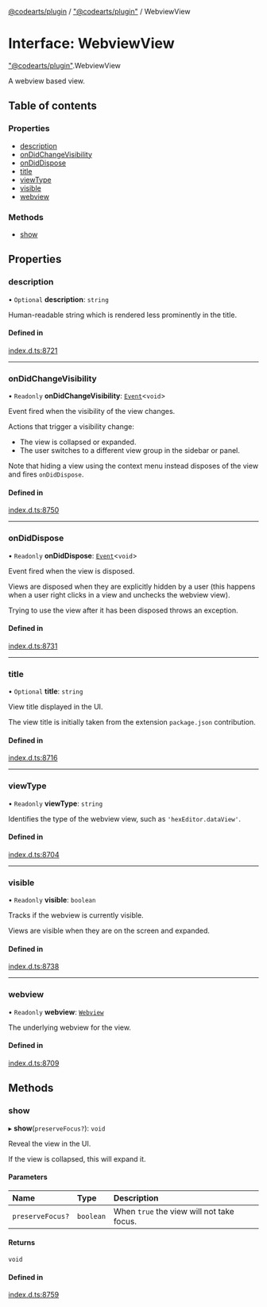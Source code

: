 [@codearts/plugin](../README.md) / ["@codearts/plugin"](../modules/_codearts_plugin_.md) / WebviewView

# Interface: WebviewView

["@codearts/plugin"](../modules/_codearts_plugin_.md).WebviewView

A webview based view.

## Table of contents

### Properties

- [description](codearts_plugin_.WebviewView.md#description)
- [onDidChangeVisibility](codearts_plugin_.WebviewView.md#ondidchangevisibility)
- [onDidDispose](codearts_plugin_.WebviewView.md#ondiddispose)
- [title](codearts_plugin_.WebviewView.md#title)
- [viewType](codearts_plugin_.WebviewView.md#viewtype)
- [visible](codearts_plugin_.WebviewView.md#visible)
- [webview](codearts_plugin_.WebviewView.md#webview)

### Methods

- [show](codearts_plugin_.WebviewView.md#show)

## Properties

### description

• `Optional` **description**: `string`

Human-readable string which is rendered less prominently in the title.

#### Defined in

[index.d.ts:8721](https://github.com/shuyaqian/cloudide-plugin-api/blob/3fbdd11/index.d.ts#L8721)

___

### onDidChangeVisibility

• `Readonly` **onDidChangeVisibility**: [`Event`](codearts_plugin_.Event.md)<`void`\>

Event fired when the visibility of the view changes.

Actions that trigger a visibility change:

- The view is collapsed or expanded.
- The user switches to a different view group in the sidebar or panel.

Note that hiding a view using the context menu instead disposes of the view and fires `onDidDispose`.

#### Defined in

[index.d.ts:8750](https://github.com/shuyaqian/cloudide-plugin-api/blob/3fbdd11/index.d.ts#L8750)

___

### onDidDispose

• `Readonly` **onDidDispose**: [`Event`](codearts_plugin_.Event.md)<`void`\>

Event fired when the view is disposed.

Views are disposed when they are explicitly hidden by a user (this happens when a user
right clicks in a view and unchecks the webview view).

Trying to use the view after it has been disposed throws an exception.

#### Defined in

[index.d.ts:8731](https://github.com/shuyaqian/cloudide-plugin-api/blob/3fbdd11/index.d.ts#L8731)

___

### title

• `Optional` **title**: `string`

View title displayed in the UI.

The view title is initially taken from the extension `package.json` contribution.

#### Defined in

[index.d.ts:8716](https://github.com/shuyaqian/cloudide-plugin-api/blob/3fbdd11/index.d.ts#L8716)

___

### viewType

• `Readonly` **viewType**: `string`

Identifies the type of the webview view, such as `'hexEditor.dataView'`.

#### Defined in

[index.d.ts:8704](https://github.com/shuyaqian/cloudide-plugin-api/blob/3fbdd11/index.d.ts#L8704)

___

### visible

• `Readonly` **visible**: `boolean`

Tracks if the webview is currently visible.

Views are visible when they are on the screen and expanded.

#### Defined in

[index.d.ts:8738](https://github.com/shuyaqian/cloudide-plugin-api/blob/3fbdd11/index.d.ts#L8738)

___

### webview

• `Readonly` **webview**: [`Webview`](codearts_plugin_.Webview.md)

The underlying webview for the view.

#### Defined in

[index.d.ts:8709](https://github.com/shuyaqian/cloudide-plugin-api/blob/3fbdd11/index.d.ts#L8709)

## Methods

### show

▸ **show**(`preserveFocus?`): `void`

Reveal the view in the UI.

If the view is collapsed, this will expand it.

#### Parameters

| Name | Type | Description |
| :------ | :------ | :------ |
| `preserveFocus?` | `boolean` | When `true` the view will not take focus. |

#### Returns

`void`

#### Defined in

[index.d.ts:8759](https://github.com/shuyaqian/cloudide-plugin-api/blob/3fbdd11/index.d.ts#L8759)
